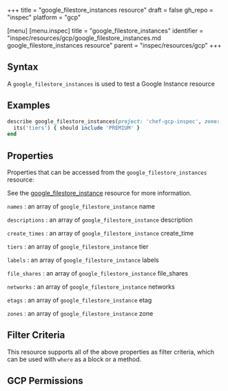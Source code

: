 +++
title = "google_filestore_instances resource"
draft = false
gh_repo = "inspec"
platform = "gcp"

[menu]
  [menu.inspec]
    title = "google_filestore_instances"
    identifier = "inspec/resources/gcp/google_filestore_instances.md google_filestore_instances resource"
    parent = "inspec/resources/gcp"
+++

## Syntax

A `google_filestore_instances` is used to test a Google Instance resource

## Examples

```ruby
describe google_filestore_instances(project: 'chef-gcp-inspec', zone: 'us-central1-b') do
  its('tiers') { should include 'PREMIUM' }
end
```

## Properties

Properties that can be accessed from the `google_filestore_instances` resource:

See the [google_filestore_instance](/inspec/resources/google_filestore_instance/#properties) resource for more information.

`names`
: an array of `google_filestore_instance` name

`descriptions`
: an array of `google_filestore_instance` description

`create_times`
: an array of `google_filestore_instance` create_time

`tiers`
: an array of `google_filestore_instance` tier

`labels`
: an array of `google_filestore_instance` labels

`file_shares`
: an array of `google_filestore_instance` file_shares

`networks`
: an array of `google_filestore_instance` networks

`etags`
: an array of `google_filestore_instance` etag

`zones`
: an array of `google_filestore_instance` zone

## Filter Criteria

This resource supports all of the above properties as filter criteria, which can be used
with `where` as a block or a method.

## GCP Permissions
